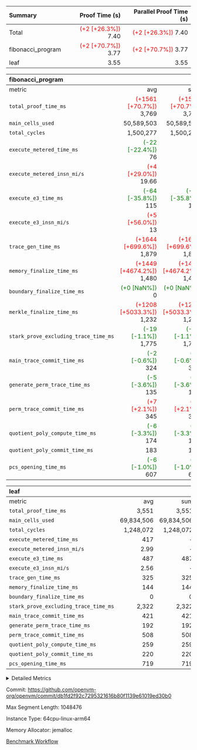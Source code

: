 | Summary | Proof Time (s) | Parallel Proof Time (s) |
|:---|---:|---:|
| Total | <span style='color: red'>(+2 [+26.3%])</span> 7.40 | <span style='color: red'>(+2 [+26.3%])</span> 7.40 |
| fibonacci_program | <span style='color: red'>(+2 [+70.7%])</span> 3.77 | <span style='color: red'>(+2 [+70.7%])</span> 3.77 |
| leaf |  3.55 |  3.55 |


| fibonacci_program |||||
|:---|---:|---:|---:|---:|
|metric|avg|sum|max|min|
| `total_proof_time_ms ` | <span style='color: red'>(+1561 [+70.7%])</span> 3,769 | <span style='color: red'>(+1561 [+70.7%])</span> 3,769 | <span style='color: red'>(+1561 [+70.7%])</span> 3,769 | <span style='color: red'>(+1561 [+70.7%])</span> 3,769 |
| `main_cells_used     ` |  50,589,503 |  50,589,503 |  50,589,503 |  50,589,503 |
| `total_cycles        ` |  1,500,277 |  1,500,277 |  1,500,277 |  1,500,277 |
| `execute_metered_time_ms` | <span style='color: green'>(-22 [-22.4%])</span> 76 | -          | -          | -          |
| `execute_metered_insn_mi/s` | <span style='color: red'>(+4 [+29.0%])</span> 19.66 | -          | -          | -          |
| `execute_e3_time_ms  ` | <span style='color: green'>(-64 [-35.8%])</span> 115 | <span style='color: green'>(-64 [-35.8%])</span> 115 | <span style='color: green'>(-64 [-35.8%])</span> 115 | <span style='color: green'>(-64 [-35.8%])</span> 115 |
| `execute_e3_insn_mi/s` | <span style='color: red'>(+5 [+56.0%])</span> 13 | -          | <span style='color: red'>(+5 [+56.0%])</span> 13 | <span style='color: red'>(+5 [+56.0%])</span> 13 |
| `trace_gen_time_ms   ` | <span style='color: red'>(+1644 [+699.6%])</span> 1,879 | <span style='color: red'>(+1644 [+699.6%])</span> 1,879 | <span style='color: red'>(+1644 [+699.6%])</span> 1,879 | <span style='color: red'>(+1644 [+699.6%])</span> 1,879 |
| `memory_finalize_time_ms` | <span style='color: red'>(+1449 [+4674.2%])</span> 1,480 | <span style='color: red'>(+1449 [+4674.2%])</span> 1,480 | <span style='color: red'>(+1449 [+4674.2%])</span> 1,480 | <span style='color: red'>(+1449 [+4674.2%])</span> 1,480 |
| `boundary_finalize_time_ms` | <span style='color: green'>(+0 [NaN%])</span> 0 | <span style='color: green'>(+0 [NaN%])</span> 0 | <span style='color: green'>(+0 [NaN%])</span> 0 | <span style='color: green'>(+0 [NaN%])</span> 0 |
| `merkle_finalize_time_ms` | <span style='color: red'>(+1208 [+5033.3%])</span> 1,232 | <span style='color: red'>(+1208 [+5033.3%])</span> 1,232 | <span style='color: red'>(+1208 [+5033.3%])</span> 1,232 | <span style='color: red'>(+1208 [+5033.3%])</span> 1,232 |
| `stark_prove_excluding_trace_time_ms` | <span style='color: green'>(-19 [-1.1%])</span> 1,775 | <span style='color: green'>(-19 [-1.1%])</span> 1,775 | <span style='color: green'>(-19 [-1.1%])</span> 1,775 | <span style='color: green'>(-19 [-1.1%])</span> 1,775 |
| `main_trace_commit_time_ms` | <span style='color: green'>(-2 [-0.6%])</span> 324 | <span style='color: green'>(-2 [-0.6%])</span> 324 | <span style='color: green'>(-2 [-0.6%])</span> 324 | <span style='color: green'>(-2 [-0.6%])</span> 324 |
| `generate_perm_trace_time_ms` | <span style='color: green'>(-5 [-3.6%])</span> 135 | <span style='color: green'>(-5 [-3.6%])</span> 135 | <span style='color: green'>(-5 [-3.6%])</span> 135 | <span style='color: green'>(-5 [-3.6%])</span> 135 |
| `perm_trace_commit_time_ms` | <span style='color: red'>(+7 [+2.1%])</span> 345 | <span style='color: red'>(+7 [+2.1%])</span> 345 | <span style='color: red'>(+7 [+2.1%])</span> 345 | <span style='color: red'>(+7 [+2.1%])</span> 345 |
| `quotient_poly_compute_time_ms` | <span style='color: green'>(-6 [-3.3%])</span> 174 | <span style='color: green'>(-6 [-3.3%])</span> 174 | <span style='color: green'>(-6 [-3.3%])</span> 174 | <span style='color: green'>(-6 [-3.3%])</span> 174 |
| `quotient_poly_commit_time_ms` |  183 |  183 |  183 |  183 |
| `pcs_opening_time_ms ` | <span style='color: green'>(-6 [-1.0%])</span> 607 | <span style='color: green'>(-6 [-1.0%])</span> 607 | <span style='color: green'>(-6 [-1.0%])</span> 607 | <span style='color: green'>(-6 [-1.0%])</span> 607 |

| leaf |||||
|:---|---:|---:|---:|---:|
|metric|avg|sum|max|min|
| `total_proof_time_ms ` |  3,551 |  3,551 |  3,551 |  3,551 |
| `main_cells_used     ` |  69,834,506 |  69,834,506 |  69,834,506 |  69,834,506 |
| `total_cycles        ` |  1,248,072 |  1,248,072 |  1,248,072 |  1,248,072 |
| `execute_metered_time_ms` |  417 | -          | -          | -          |
| `execute_metered_insn_mi/s` |  2.99 | -          | -          | -          |
| `execute_e3_time_ms  ` |  487 |  487 |  487 |  487 |
| `execute_e3_insn_mi/s` |  2.56 | -          |  2.56 |  2.56 |
| `trace_gen_time_ms   ` |  325 |  325 |  325 |  325 |
| `memory_finalize_time_ms` |  144 |  144 |  144 |  144 |
| `boundary_finalize_time_ms` |  0 |  0 |  0 |  0 |
| `stark_prove_excluding_trace_time_ms` |  2,322 |  2,322 |  2,322 |  2,322 |
| `main_trace_commit_time_ms` |  421 |  421 |  421 |  421 |
| `generate_perm_trace_time_ms` |  192 |  192 |  192 |  192 |
| `perm_trace_commit_time_ms` |  508 |  508 |  508 |  508 |
| `quotient_poly_compute_time_ms` |  259 |  259 |  259 |  259 |
| `quotient_poly_commit_time_ms` |  220 |  220 |  220 |  220 |
| `pcs_opening_time_ms ` |  719 |  719 |  719 |  719 |



<details>
<summary>Detailed Metrics</summary>

| group | num_segments | num_children | keygen_time_ms | insns | fri.log_blowup | execute_metered_time_ms | execute_metered_insn_mi/s | commit_exe_time_ms |
| --- | --- | --- | --- | --- | --- | --- | --- | --- |
| fibonacci_program | 1 |  | 241 | 1,500,278 | 1 | 76 | 19.66 | 5 | 
| leaf |  | 1 |  |  | 1 |  |  |  | 

| group | air_name | quotient_deg | interactions | constraints |
| --- | --- | --- | --- | --- |
| fibonacci_program | AccessAdapterAir<16> | 2 | 5 | 12 | 
| fibonacci_program | AccessAdapterAir<2> | 2 | 5 | 12 | 
| fibonacci_program | AccessAdapterAir<32> | 2 | 5 | 12 | 
| fibonacci_program | AccessAdapterAir<4> | 2 | 5 | 12 | 
| fibonacci_program | AccessAdapterAir<8> | 2 | 5 | 12 | 
| fibonacci_program | BitwiseOperationLookupAir<8> | 2 | 2 | 4 | 
| fibonacci_program | MemoryMerkleAir<8> | 2 | 4 | 39 | 
| fibonacci_program | PersistentBoundaryAir<8> | 2 | 3 | 7 | 
| fibonacci_program | PhantomAir | 2 | 3 | 5 | 
| fibonacci_program | Poseidon2PeripheryAir<BabyBearParameters>, 1> | 2 | 1 | 286 | 
| fibonacci_program | ProgramAir | 1 | 1 | 4 | 
| fibonacci_program | RangeTupleCheckerAir<2> | 1 | 1 | 4 | 
| fibonacci_program | Rv32HintStoreAir | 2 | 18 | 28 | 
| fibonacci_program | VariableRangeCheckerAir | 1 | 1 | 4 | 
| fibonacci_program | VmAirWrapper<Rv32BaseAluAdapterAir, BaseAluCoreAir<4, 8> | 2 | 20 | 37 | 
| fibonacci_program | VmAirWrapper<Rv32BaseAluAdapterAir, LessThanCoreAir<4, 8> | 2 | 18 | 40 | 
| fibonacci_program | VmAirWrapper<Rv32BaseAluAdapterAir, ShiftCoreAir<4, 8> | 2 | 24 | 91 | 
| fibonacci_program | VmAirWrapper<Rv32BranchAdapterAir, BranchEqualCoreAir<4> | 2 | 11 | 20 | 
| fibonacci_program | VmAirWrapper<Rv32BranchAdapterAir, BranchLessThanCoreAir<4, 8> | 2 | 13 | 35 | 
| fibonacci_program | VmAirWrapper<Rv32CondRdWriteAdapterAir, Rv32JalLuiCoreAir> | 2 | 10 | 18 | 
| fibonacci_program | VmAirWrapper<Rv32JalrAdapterAir, Rv32JalrCoreAir> | 2 | 16 | 20 | 
| fibonacci_program | VmAirWrapper<Rv32LoadStoreAdapterAir, LoadSignExtendCoreAir<4, 8> | 2 | 18 | 33 | 
| fibonacci_program | VmAirWrapper<Rv32LoadStoreAdapterAir, LoadStoreCoreAir<4> | 2 | 17 | 40 | 
| fibonacci_program | VmAirWrapper<Rv32MultAdapterAir, DivRemCoreAir<4, 8> | 2 | 25 | 84 | 
| fibonacci_program | VmAirWrapper<Rv32MultAdapterAir, MulHCoreAir<4, 8> | 2 | 24 | 31 | 
| fibonacci_program | VmAirWrapper<Rv32MultAdapterAir, MultiplicationCoreAir<4, 8> | 2 | 19 | 19 | 
| fibonacci_program | VmAirWrapper<Rv32RdWriteAdapterAir, Rv32AuipcCoreAir> | 2 | 12 | 14 | 
| fibonacci_program | VmConnectorAir | 2 | 5 | 11 | 
| leaf | AccessAdapterAir<2> | 2 | 5 | 12 | 
| leaf | AccessAdapterAir<4> | 2 | 5 | 12 | 
| leaf | AccessAdapterAir<8> | 2 | 5 | 12 | 
| leaf | FriReducedOpeningAir | 2 | 39 | 71 | 
| leaf | JalRangeCheckAir | 2 | 9 | 14 | 
| leaf | NativePoseidon2Air<BabyBearParameters>, 1> | 2 | 136 | 572 | 
| leaf | PhantomAir | 2 | 3 | 5 | 
| leaf | ProgramAir | 1 | 1 | 4 | 
| leaf | VariableRangeCheckerAir | 1 | 1 | 4 | 
| leaf | VmAirWrapper<AluNativeAdapterAir, FieldArithmeticCoreAir> | 2 | 15 | 27 | 
| leaf | VmAirWrapper<BranchNativeAdapterAir, BranchEqualCoreAir<1> | 2 | 11 | 25 | 
| leaf | VmAirWrapper<NativeAdapterAir<2, 0>, PublicValuesCoreAir> | 2 | 11 | 30 | 
| leaf | VmAirWrapper<NativeLoadStoreAdapterAir<1>, NativeLoadStoreCoreAir<1> | 2 | 15 | 20 | 
| leaf | VmAirWrapper<NativeLoadStoreAdapterAir<4>, NativeLoadStoreCoreAir<4> | 2 | 15 | 20 | 
| leaf | VmAirWrapper<NativeVectorizedAdapterAir<4>, FieldExtensionCoreAir> | 2 | 15 | 27 | 
| leaf | VmConnectorAir | 2 | 5 | 11 | 
| leaf | VolatileBoundaryAir | 2 | 7 | 19 | 

| group | air_name | idx | rows | prep_cols | perm_cols | main_cols | cells |
| --- | --- | --- | --- | --- | --- | --- | --- |
| leaf | AccessAdapterAir<2> | 0 | 262,144 |  | 16 | 11 | 7,077,888 | 
| leaf | AccessAdapterAir<4> | 0 | 131,072 |  | 16 | 13 | 3,801,088 | 
| leaf | AccessAdapterAir<8> | 0 | 4,096 |  | 16 | 17 | 135,168 | 
| leaf | FriReducedOpeningAir | 0 | 524,288 |  | 84 | 27 | 58,195,968 | 
| leaf | JalRangeCheckAir | 0 | 65,536 |  | 28 | 12 | 2,621,440 | 
| leaf | NativePoseidon2Air<BabyBearParameters>, 1> | 0 | 65,536 |  | 312 | 398 | 46,530,560 | 
| leaf | PhantomAir | 0 | 32,768 |  | 12 | 6 | 589,824 | 
| leaf | ProgramAir | 0 | 131,072 |  | 8 | 10 | 2,359,296 | 
| leaf | VariableRangeCheckerAir | 0 | 262,144 | 2 | 8 | 1 | 2,359,296 | 
| leaf | VmAirWrapper<AluNativeAdapterAir, FieldArithmeticCoreAir> | 0 | 1,048,576 |  | 36 | 29 | 68,157,440 | 
| leaf | VmAirWrapper<BranchNativeAdapterAir, BranchEqualCoreAir<1> | 0 | 131,072 |  | 28 | 23 | 6,684,672 | 
| leaf | VmAirWrapper<NativeAdapterAir<2, 0>, PublicValuesCoreAir> | 0 | 64 |  | 28 | 27 | 3,520 | 
| leaf | VmAirWrapper<NativeLoadStoreAdapterAir<1>, NativeLoadStoreCoreAir<1> | 0 | 524,288 |  | 40 | 21 | 31,981,568 | 
| leaf | VmAirWrapper<NativeLoadStoreAdapterAir<4>, NativeLoadStoreCoreAir<4> | 0 | 131,072 |  | 40 | 27 | 8,781,824 | 
| leaf | VmAirWrapper<NativeVectorizedAdapterAir<4>, FieldExtensionCoreAir> | 0 | 131,072 |  | 36 | 38 | 9,699,328 | 
| leaf | VmConnectorAir | 0 | 2 | 1 | 16 | 5 | 42 | 
| leaf | VolatileBoundaryAir | 0 | 131,072 |  | 20 | 12 | 4,194,304 | 

| group | air_name | segment | rows | prep_cols | perm_cols | main_cols | cells |
| --- | --- | --- | --- | --- | --- | --- | --- |
| fibonacci_program | AccessAdapterAir<8> | 0 | 128 |  | 16 | 17 | 4,224 | 
| fibonacci_program | BitwiseOperationLookupAir<8> | 0 | 65,536 | 3 | 8 | 2 | 655,360 | 
| fibonacci_program | MemoryMerkleAir<8> | 0 | 512 |  | 16 | 32 | 24,576 | 
| fibonacci_program | PersistentBoundaryAir<8> | 0 | 128 |  | 12 | 20 | 4,096 | 
| fibonacci_program | PhantomAir | 0 | 1 |  | 12 | 6 | 18 | 
| fibonacci_program | Poseidon2PeripheryAir<BabyBearParameters>, 1> | 0 | 256 |  | 8 | 300 | 78,848 | 
| fibonacci_program | ProgramAir | 0 | 8,192 |  | 8 | 10 | 147,456 | 
| fibonacci_program | RangeTupleCheckerAir<2> | 0 | 524,288 | 2 | 8 | 1 | 4,718,592 | 
| fibonacci_program | Rv32HintStoreAir | 0 | 4 |  | 44 | 32 | 304 | 
| fibonacci_program | VariableRangeCheckerAir | 0 | 262,144 | 2 | 8 | 1 | 2,359,296 | 
| fibonacci_program | VmAirWrapper<Rv32BaseAluAdapterAir, BaseAluCoreAir<4, 8> | 0 | 1,048,576 |  | 52 | 36 | 92,274,688 | 
| fibonacci_program | VmAirWrapper<Rv32BaseAluAdapterAir, LessThanCoreAir<4, 8> | 0 | 524,288 |  | 40 | 37 | 40,370,176 | 
| fibonacci_program | VmAirWrapper<Rv32BranchAdapterAir, BranchEqualCoreAir<4> | 0 | 262,144 |  | 28 | 26 | 14,155,776 | 
| fibonacci_program | VmAirWrapper<Rv32BranchAdapterAir, BranchLessThanCoreAir<4, 8> | 0 | 8 |  | 32 | 32 | 512 | 
| fibonacci_program | VmAirWrapper<Rv32CondRdWriteAdapterAir, Rv32JalLuiCoreAir> | 0 | 131,072 |  | 28 | 18 | 6,029,312 | 
| fibonacci_program | VmAirWrapper<Rv32JalrAdapterAir, Rv32JalrCoreAir> | 0 | 32 |  | 36 | 28 | 2,048 | 
| fibonacci_program | VmAirWrapper<Rv32LoadStoreAdapterAir, LoadStoreCoreAir<4> | 0 | 128 |  | 52 | 41 | 11,904 | 
| fibonacci_program | VmAirWrapper<Rv32RdWriteAdapterAir, Rv32AuipcCoreAir> | 0 | 16 |  | 28 | 20 | 768 | 
| fibonacci_program | VmConnectorAir | 0 | 2 | 1 | 16 | 5 | 42 | 

| group | idx | trace_gen_time_ms | total_proof_time_ms | total_cycles | total_cells | stark_prove_excluding_trace_time_ms | quotient_poly_compute_time_ms | quotient_poly_commit_time_ms | perm_trace_commit_time_ms | pcs_opening_time_ms | memory_finalize_time_ms | main_trace_commit_time_ms | main_cells_used | insns | generate_perm_trace_time_ms | execute_metered_time_ms | execute_metered_insn_mi/s | execute_e3_time_ms | execute_e3_insn_mi/s | boundary_finalize_time_ms |
| --- | --- | --- | --- | --- | --- | --- | --- | --- | --- | --- | --- | --- | --- | --- | --- | --- | --- | --- | --- | --- |
| leaf | 0 | 325 | 3,551 | 1,248,072 | 253,173,226 | 2,322 | 259 | 220 | 508 | 719 | 144 | 421 | 69,834,506 | 1,248,073 | 192 | 417 | 2.99 | 487 | 2.56 | 0 | 

| group | idx | trace_height_constraint | weighted_sum | threshold |
| --- | --- | --- | --- | --- |
| leaf | 0 | 0 | 5,439,620 | 2,013,265,921 | 
| leaf | 0 | 1 | 26,751,232 | 2,013,265,921 | 
| leaf | 0 | 2 | 2,719,810 | 2,013,265,921 | 
| leaf | 0 | 3 | 26,878,212 | 2,013,265,921 | 
| leaf | 0 | 4 | 131,072 | 2,013,265,921 | 
| leaf | 0 | 5 | 62,313,162 | 2,013,265,921 | 

| group | segment | trace_gen_time_ms | total_proof_time_ms | total_cycles | total_cells | stark_prove_excluding_trace_time_ms | quotient_poly_compute_time_ms | quotient_poly_commit_time_ms | perm_trace_commit_time_ms | pcs_opening_time_ms | merkle_finalize_time_ms | memory_finalize_time_ms | main_trace_commit_time_ms | main_cells_used | insns | generate_perm_trace_time_ms | execute_e3_time_ms | execute_e3_insn_mi/s | boundary_finalize_time_ms |
| --- | --- | --- | --- | --- | --- | --- | --- | --- | --- | --- | --- | --- | --- | --- | --- | --- | --- | --- | --- |
| fibonacci_program | 0 | 1,879 | 3,769 | 1,500,277 | 160,837,996 | 1,775 | 174 | 183 | 345 | 607 | 1,232 | 1,480 | 324 | 50,589,503 | 1,500,278 | 135 | 115 | 13 | 0 | 

| group | segment | trace_height_constraint | weighted_sum | threshold |
| --- | --- | --- | --- | --- |
| fibonacci_program | 0 | 0 | 3,932,542 | 2,013,265,921 | 
| fibonacci_program | 0 | 1 | 10,749,400 | 2,013,265,921 | 
| fibonacci_program | 0 | 2 | 1,966,271 | 2,013,265,921 | 
| fibonacci_program | 0 | 3 | 10,749,532 | 2,013,265,921 | 
| fibonacci_program | 0 | 4 | 1,664 | 2,013,265,921 | 
| fibonacci_program | 0 | 5 | 640 | 2,013,265,921 | 
| fibonacci_program | 0 | 6 | 7,209,100 | 2,013,265,921 | 
| fibonacci_program | 0 | 7 |  | 2,013,265,921 | 
| fibonacci_program | 0 | 8 | 35,535,101 | 2,013,265,921 | 

</details>


Commit: https://github.com/openvm-org/openvm/commit/db1fd2f92c7295321616b80f1139e61019ed30b0

Max Segment Length: 1048476

Instance Type: 64cpu-linux-arm64

Memory Allocator: jemalloc

[Benchmark Workflow](https://github.com/openvm-org/openvm/actions/runs/15861496971)
